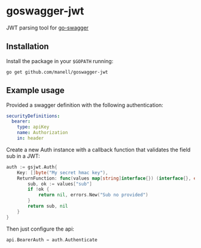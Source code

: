 # goswagger-jwt
JWT parsing tool for [go-swagger](https://github.com/go-swagger/go-swagger)

## Installation
Install the package in your ```$GOPATH``` running:
```
go get github.com/manell/goswagger-jwt
```

## Example usage
Provided a swagger definition with the following authentication:
```yml
securityDefinitions:
  bearer:
    type: apiKey
    name: Authorization
    in: header
```

Create a new Auth instance with a callback function that validates the field sub in a JWT:
```go
auth := gsjwt.Auth{
	Key: []byte("My secret hmac key"),
	ReturnFunction: func(values map[string]interface{}) (interface{}, error) {
		sub, ok := values["sub"]
		if !ok {
			return nil, errors.New("Sub no provided")
		}
		return sub, nil
	}
}
```

Then just configure the api:
```go
api.BearerAuth = auth.Authenticate
```
